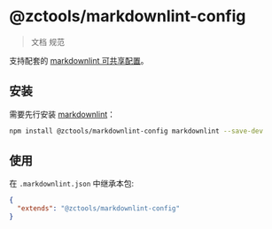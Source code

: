 # @zctools/markdownlint-config

> 文档 规范

支持配套的 [markdownlint 可共享配置](https://www.npmjs.com/package/markdownlint#optionsconfig)。

## 安装

需要先行安装 [markdownlint](https://www.npmjs.com/package/markdownlint)：

```bash
npm install @zctools/markdownlint-config markdownlint --save-dev
```

## 使用

在 `.markdownlint.json` 中继承本包:

```json
{
  "extends": "@zctools/markdownlint-config"
}
```
